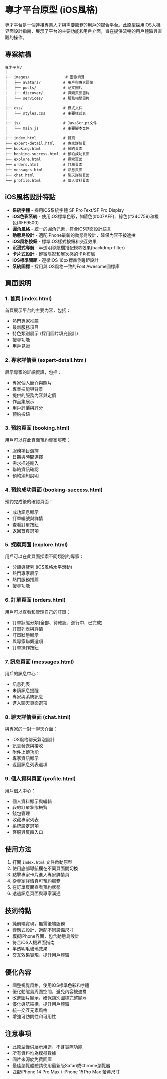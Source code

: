 # 專才平台原型 (iOS風格)

專才平台是一個連接專業人才與需要服務的用戶的媒合平台。此原型採用iOS人機界面設計指南，展示了平台的主要功能和用戶介面，旨在提供流暢的用戶體驗與直觀的操作。

## 專案結構

```
專才平台/
│
├── images/                # 圖像資源
│   ├── avatars/          # 用戶與專家頭像
│   ├── posts/            # 貼文圖片
│   ├── discover/         # 探索頁面圖片
│   └── services/         # 服務相關圖片
│
├── css/                  # 樣式文件
│   └── styles.css        # 主要樣式表
│
├── js/                   # JavaScript文件
│   └── main.js           # 主要腳本文件
│
├── index.html            # 首頁
├── expert-detail.html    # 專家詳情頁
├── booking.html          # 預約頁面
├── booking-success.html  # 預約成功頁面
├── explore.html          # 探索頁面
├── orders.html           # 訂單頁面
├── messages.html         # 訊息頁面
├── chat.html             # 聊天詳情頁面
└── profile.html          # 個人資料頁面
```

## iOS風格設計特點

- **系統字體** - 採用iOS系統字體 SF Pro Text/SF Pro Display
- **iOS色彩系統** - 使用iOS標準色彩，如藍色(#007AFF)、綠色(#34C759)和橙色(#FF9500)
- **圓角風格** - 統一的圓角元素，符合iOS界面設計語言
- **動態島設計** - 適配iPhone最新的動態島設計，確保內容不被遮擋
- **iOS風格按鈕** - 標準iOS樣式按鈕和交互效果
- **沉浸式導航** - 半透明導航欄搭配模糊效果(backdrop-filter)
- **卡片式設計** - 輕微陰影和層次感的卡片布局
- **iOS標準間距** - 遵循iOS 16px標準側邊距設計
- **系統圖標** - 採用與iOS風格一致的Font Awesome圖標庫

## 頁面說明

### 1. 首頁 (index.html)

首頁展示平台的主要內容，包括：
- 熱門專家推薦
- 最新服務項目
- 特色類別展示 (採用圖片填充設計)
- 搜尋功能
- 用戶見證

### 2. 專家詳情頁 (expert-detail.html)

展示專家的詳細資訊，包括：
- 專家個人簡介與照片
- 專業技能與背景
- 提供的服務內容與定價
- 作品集展示
- 用戶評價與評分
- 預約按鈕

### 3. 預約頁面 (booking.html)

用戶可以在此頁面預約專家服務：
- 服務項目選擇
- 日期與時間選擇
- 需求描述輸入
- 聯絡資訊確認
- 預約須知說明

### 4. 預約成功頁面 (booking-success.html)

預約完成後的確認頁面：
- 成功訊息顯示
- 訂單編號與詳情
- 查看訂單按鈕
- 返回首頁選項

### 5. 探索頁面 (explore.html)

用戶可以在此頁面探索不同類別的專家：
- 分類導覽列 (iOS風格水平滾動)
- 熱門專家展示
- 熱門服務推薦
- 搜尋功能

### 6. 訂單頁面 (orders.html)

用戶可以查看和管理自己的訂單：
- 訂單狀態分類(全部、待確認、進行中、已完成)
- 訂單列表與詳情
- 訂單狀態顯示
- 與專家聯繫選項
- 訂單操作按鈕

### 7. 訊息頁面 (messages.html)

用戶的訊息中心：
- 訊息列表
- 未讀訊息提醒
- 專家與系統訊息
- 進入聊天頁面選項

### 8. 聊天詳情頁面 (chat.html)

與專家的一對一聊天介面：
- iOS風格聊天氣泡設計
- 訊息發送與接收
- 附件上傳功能
- 專家資訊顯示
- 返回訊息列表選項

### 9. 個人資料頁面 (profile.html)

用戶個人中心：
- 個人資料顯示與編輯
- 我的訂單狀態概覽
- 錢包管理
- 收藏專家列表
- 系統設定選項
- 客服與反饋入口

## 使用方法

1. 打開 `index.html` 文件啟動原型
2. 使用底部導航欄在不同頁面間切換
3. 點擊專家卡片進入專家詳情頁
4. 從專家詳情頁可預約服務
5. 在訂單頁面查看預約狀態
6. 透過訊息頁面與專家溝通

## 技術特點

- 純前端實現，無需後端服務
- 響應式設計，適配不同設備尺寸
- 模擬iPhone界面，包含動態島設計
- 符合iOS人機界面指南
- 半透明毛玻璃效果
- 交互效果實現，提升用戶體驗

## 優化內容

- 調整視覺風格，使用iOS標準色彩和字體
- 優化動態島周圍空間，避免內容被遮擋
- 改進圖片顯示，確保類別圖標完整顯示
- 優化導航結構，提升用戶體驗
- 統一交互元素風格
- 增強可訪問性和可用性

## 注意事項

- 此原型僅供展示用途，不含實際功能
- 所有資料均為模擬數據
- 圖片來源於免費圖庫
- 最佳瀏覽體驗請使用最新版Safari或Chrome瀏覽器
- 匹配iPhone 14 Pro Max / iPhone 15 Pro Max 螢幕尺寸 